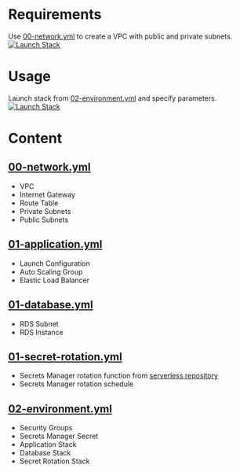 # Requirements

Use [00-network.yml](00-network.yml) to create a VPC with public and private subnets.  
[![Launch Stack](https://s3.amazonaws.com/cloudformation-examples/cloudformation-launch-stack.png)](https://console.aws.amazon.com/cloudformation/home?region=eu-west-1#/stacks/new?stackName=demo-cloudformation-network&templateURL=https://s3-eu-west-1.amazonaws.com/sysless/demo-cloudformation/00-network.yml)

# Usage

Launch stack from [02-environment.yml](02-environment.yml) and specify parameters.  
[![Launch Stack](https://s3.amazonaws.com/cloudformation-examples/cloudformation-launch-stack.png)](https://console.aws.amazon.com/cloudformation/home?region=eu-west-1#/stacks/new?stackName=demo-cloudformation&templateURL=https://s3-eu-west-1.amazonaws.com/sysless/demo-cloudformation/02-environment.yml)

# Content

## [00-network.yml](00-network.yml)

- VPC
- Internet Gateway
- Route Table
- Private Subnets
- Public Subnets

## [01-application.yml](01-application.yml)

- Launch Configuration
- Auto Scaling Group
- Elastic Load Balancer

## [01-database.yml](01-database.yml)

- RDS Subnet
- RDS Instance

## [01-secret-rotation.yml](01-secret-rotation.yml)

- Secrets Manager rotation function from [serverless repository](https://serverlessrepo.aws.amazon.com/applications/arn:aws:serverlessrepo:us-east-1:297356227824:applications~SecretsManagerRDSMySQLRotationMultiUser)
- Secrets Manager rotation schedule

## [02-environment.yml](02-environment.yml)

- Security Groups
- Secrets Manager Secret
- Application Stack
- Database Stack
- Secret Rotation Stack
